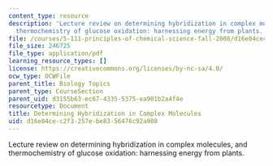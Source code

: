 ```yaml
---
content_type: resource
description: 'Lecture review on determining hybridization in complex molecules, and
  thermochemistry of glucose oxidation: harnessing energy from plants.'
file: /courses/5-111-principles-of-chemical-science-fall-2008/d16e04cec2f3257ebe8356476c92a908_bioex_lect16.pdf
file_size: 246725
file_type: application/pdf
learning_resource_types: []
license: https://creativecommons.org/licenses/by-nc-sa/4.0/
ocw_type: OCWFile
parent_title: Biology Topics
parent_type: CourseSection
parent_uid: d3155b63-ec67-4335-5375-ea901b2a4f4e
resourcetype: Document
title: Determining Hybridization in Complex Molecules
uid: d16e04ce-c2f3-257e-be83-56476c92a908
---
```

Lecture review on determining hybridization in complex molecules, and thermochemistry of glucose oxidation: harnessing energy from plants.